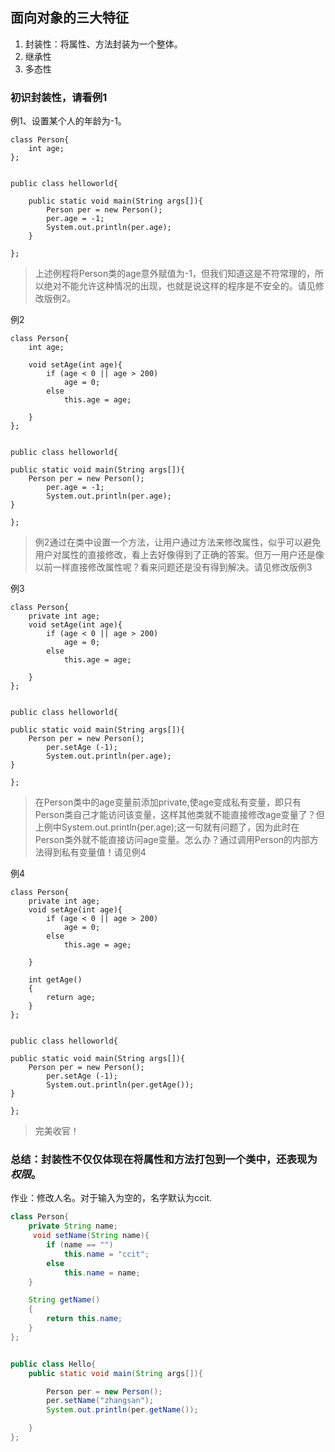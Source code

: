 ## 面向对象的三大特征 ##
1. 封装性：将属性、方法封装为一个整体。
2. 继承性
3. 多态性


### 初识封装性，请看例1 ###
例1、设置某个人的年龄为-1。

	class Person{
		int age;
	};


	public class helloworld{

		public static void main(String args[]){
			Person per = new Person();
			per.age = -1;
			System.out.println(per.age);
		}
	
	};

> 上述例程将Person类的age意外赋值为-1，但我们知道这是不符常理的，所以绝对不能允许这种情况的出现，也就是说这样的程序是不安全的。请见修改版例2。

例2

	class Person{
		int age;
	
		void setAge(int age){
			if (age < 0 || age > 200)
				age = 0;
			else
				this.age = age;
			
		}
	};


	public class helloworld{
	
	public static void main(String args[]){
		Person per = new Person();
			per.age = -1;
			System.out.println(per.age);
	}
	
	};



> 例2通过在类中设置一个方法，让用户通过方法来修改属性，似乎可以避免用户对属性的直接修改，看上去好像得到了正确的答案。但万一用户还是像以前一样直接修改属性呢？看来问题还是没有得到解决。请见修改版例3

例3

	class Person{
		private int age;
		void setAge(int age){
			if (age < 0 || age > 200)
				age = 0;
			else
				this.age = age;
			
		}
	};
	
	
	public class helloworld{
	
	public static void main(String args[]){
		Person per = new Person();
			per.setAge (-1);
			System.out.println(per.age);
	}
	
	};

>在Person类中的age变量前添加private,使age变成私有变量，即只有Person类自己才能访问该变量，这样其他类就不能直接修改age变量了？但上例中System.out.println(per.age);这一句就有问题了，因为此时在Person类外就不能直接访问age变量。怎么办？通过调用Person的内部方法得到私有变量值！请见例4

例4

	class Person{
		private int age;
		void setAge(int age){
			if (age < 0 || age > 200)
				age = 0;
			else
				this.age = age;
			
		}
	
		int getAge()
		{
			return age;
		}
	};
	
	
	public class helloworld{
	
	public static void main(String args[]){
		Person per = new Person();
			per.setAge (-1);
			System.out.println(per.getAge());
	}
	
	};

> 完美收官！

### 总结：封装性不仅仅体现在将属性和方法打包到一个类中，还表现为*权限*。

作业：修改人名。对于输入为空的，名字默认为ccit.

```java
class Person{
	private String name;
	 void setName(String name){
		if (name == "")
			this.name = "ccit";
		else 
			this.name = name;
	}

	String getName()
	{
		return this.name;
	}
};


public class Hello{
	public static void main(String args[]){

		Person per = new Person();
		per.setName("zhangsan");
		System.out.println(per.getName());

	}
};

```
